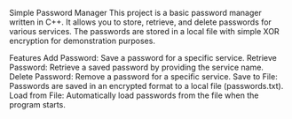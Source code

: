 Simple Password Manager
This project is a basic password manager written in C++. It allows you to store, retrieve, and delete passwords for various services. The passwords are stored in a local file with simple XOR encryption for demonstration purposes.

Features
Add Password: Save a password for a specific service.
Retrieve Password: Retrieve a saved password by providing the service name.
Delete Password: Remove a password for a specific service.
Save to File: Passwords are saved in an encrypted format to a local file (passwords.txt).
Load from File: Automatically load passwords from the file when the program starts.
